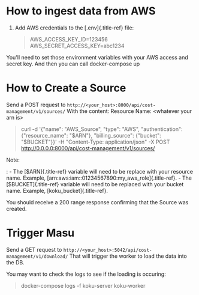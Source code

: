# How to ingest data from AWS

1.  Add AWS credentials to the [.env]{.title-ref} file:

    > AWS_ACCESS_KEY_ID=123456 AWS_SECRET_ACCESS_KEY=abc1234

You\'ll need to set those environment variables with your AWS access and
secret key. And then you can call docker-compose up

# How to Create a Source

Send a POST request to
`http://<your_host>:8000/api/cost-management/v1/sources/` With the
content: Resource Name: \<whatever your arn is\>

> curl -d \'{\"name\": \"AWS_Source\", \"type\": \"AWS\",
> \"authentication\": {\"resource_name\": \"\$ARN\"},
> \"billing_source\": {\"bucket\": \"\$BUCKET\"}}\' -H \"Content-Type:
> application/json\" -X POST
> <http://0.0.0.0:8000/api/cost-management/v1/sources/>

Note:

:   -   The [\$ARN]{.title-ref} variable will need to be replace with
        your resource name. Example,
        [arn:aws:iam::01234567890:my_aws_role]{.title-ref}.
    -   The [\$BUCKET]{.title-ref} variable will need to be replaced
        with your bucket name. Example, [koku_bucket]{.title-ref}.

You should receive a 200 range response confirming that the Source was
created.

# Trigger Masu

Send a GET request to
`http://<your_host>:5042/api/cost-management/v1/download/` That will
trigger the worker to load the data into the DB.

You may want to check the logs to see if the loading is occuring:

> docker-compose logs -f koku-server koku-worker
